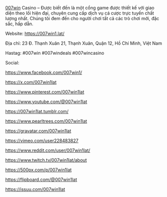 <p dir="ltr"><a href="https://007win1.lat/">007win</a> Casino &ndash; Được biết đến l&agrave; một cổng game được thiết kế với giao diện theo lối hiện đại, chuy&ecirc;n cung cấp dịch vụ c&aacute; cược trực tuyến chất lượng nhất. Ch&uacute;ng t&ocirc;i đem đến cho người chơi tất cả c&aacute;c tr&ograve; chơi mới, đặc sắc, hấp dẫn.</p>
<p dir="ltr">Website: <a href="https://007win1.lat/">https://007win1.lat/</a></p>
<p dir="ltr">Địa chỉ: 23 Đ. Thạnh Xu&acirc;n 21, Thạnh Xu&acirc;n, Quận 12, Hồ Ch&iacute; Minh, Việt Nam</p>
<p dir="ltr">Hastag: #007win #007windeals #007wincasino</p>
<p dir="ltr">Social:&nbsp;</p>
<p dir="ltr"><a href="https://www.facebook.com/007win1/">https://www.facebook.com/007win1/</a></p>
<p dir="ltr"><a href="https://x.com/007win1lat">https://x.com/007win1lat</a></p>
<p dir="ltr"><a href="https://www.pinterest.com/007win1lat/_profile/">https://www.pinterest.com/007win1lat</a></p>
<p dir="ltr"><a href="https://www.youtube.com/@007win1lat">https://www.youtube.com/@007win1lat</a></p>
<p dir="ltr"><a href="https://007win1lat.tumblr.com/">https://007win1lat.tumblr.com/</a></p>
<p dir="ltr"><a href="https://www.pearltrees.com/007win1lat">https://www.pearltrees.com/007win1lat</a></p>
<p dir="ltr"><a href="https://gravatar.com/007win1lat">https://gravatar.com/007win1lat</a></p>
<p dir="ltr"><a href="https://vimeo.com/user228483827">https://vimeo.com/user228483827</a></p>
<p dir="ltr"><a href="https://www.reddit.com/user/007win1lat/">https://www.reddit.com/user/007win1lat/</a></p>
<p dir="ltr"><a href="https://www.twitch.tv/007win1lat/about">https://www.twitch.tv/007win1lat/about</a></p>
<p dir="ltr"><a href="https://500px.com/p/007win1lat">https://500px.com/p/007win1lat</a></p>
<p dir="ltr"><a href="https://flipboard.com/@007win1lat">https://flipboard.com/@007win1lat</a></p>
<p dir="ltr"><a href="https://issuu.com/007win1lat">https://issuu.com/007win1lat</a></p>
<p dir="ltr">&nbsp;</p>